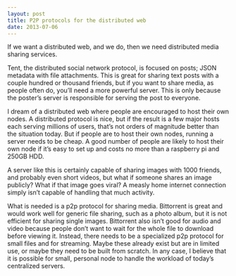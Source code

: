 ```yaml
---
layout: post
title: P2P protocols for the distributed web
date: 2013-07-06
---
```


If we want a distributed web, and we do, then we need distributed media sharing
services.

Tent, the distributed social network protocol, is focused on posts; JSON
metadata with file attachments. This is great for sharing text posts with a
couple hundred or thousand friends, but if you want to share media, as people
often do, you’ll need a more powerful server. This is only because the poster’s
server is responsible for serving the post to everyone.

I dream of a distributed web where people are encouraged to host their own
nodes. A distributed protocol is nice, but if the result is a few major hosts
each serving millions of users, that’s not orders of magnitude better than the
situation today. But if people are to host their own nodes, running a server
needs to be cheap. A good number of people are likely to host their own node if
it’s easy to set up and costs no more than a raspberry pi and 250GB HDD.

A server like this is certainly capable of sharing images with 1000 friends, and
probably even short videos, but what if someone shares an image publicly? What
if that image goes viral? A measly home internet connection simply isn’t capable
of handling that much activity.

What is needed is a p2p protocol for sharing media. Bittorrent is great and
would work well for generic file sharing, such as a photo album, but it is not
efficient for sharing single images. Bittorrent also isn’t good for audio and
video because people don’t want to wait for the whole file to download before
viewing it. Instead, there needs to be a specialized p2p protocol for small
files and for streaming. Maybe these already exist but are in limited use, or
maybe they need to be built from scratch. In any case, I believe that it is
possible for small, personal node to handle the workload of today’s centralized
servers.
